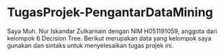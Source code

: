 # TugasProjek-PengantarDataMining
Saya Muh. Nur Iskandar Zulkarnain dengan NIM H051191059, anggota dari kelompok 6 Decision Tree. Berikut merupakan data yang kelompok saya gunakan dan sintaks untuk menyelesaikan tugas projek ini.
